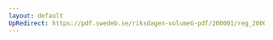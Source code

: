 ```yaml
---
layout: default
UpRedirect: https://pdf.swedeb.se/riksdagen-volumeG-pdf/200001/reg_200001/reg_200001_0533.pdf
---
```


